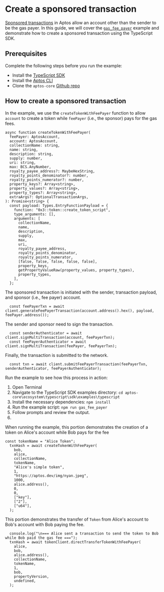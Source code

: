 # Create a sponsored transaction
[Sponsored transactions](../move/sponsored-transactions.md) in Aptos allow an account other than the sender to be the gas payer. In this guide, we will cover the [`gas_fee_payer`](https://github.com/aptos-labs/aptos-core/blob/81360f302d63d875cb0e9c41b9934838edf57366/ecosystem/typescript/sdk/examples/typescript/gas_fee_payer.ts) example and demonstrate how to create a sponsored transaction using the TypeScript SDK.

## Prerequisites
Complete the following steps before you run the example:
- Install the [TypeScript SDK](https://aptos.dev/sdks/ts-sdk/index)
- Install the [Aptos CLI](https://aptos.dev/tools/aptos-cli)
- Clone the `aptos-core` [Github repo](https://aptos.dev/guides/building-from-source/#clone-the-aptos-core-repo)

## How to create a sponsored transaction
In the example, we use the `createTokenWithFeePayer` function to allow `account` to create a token while `feePayer` (i.e., the sponsor) pays for the gas fees.

```
async function createTokenWithFeePayer(
  feePayer: AptosAccount,
  account: AptosAccount,
  collectionName: string,
  name: string,
  description: string,
  supply: number,
  uri: string,
  max: BCS.AnyNumber,
  royalty_payee_address?: MaybeHexString,
  royalty_points_denominator?: number,
  royalty_points_numerator?: number,
  property_keys?: Array<string>,
  property_values?: Array<string>,
  property_types?: Array<string>,
  extraArgs?: OptionalTransactionArgs,
): Promise<string> {
  const payload: Types.EntryFunctionPayload = {
    function: "0x3::token::create_token_script",
    type_arguments: [],
    arguments: [
      collectionName,
      name,
      description,
      supply,
      max,
      uri,
      royalty_payee_address,
      royalty_points_denominator,
      royalty_points_numerator,
      [false, false, false, false, false],
      property_keys,
      getPropertyValueRaw(property_values, property_types),
      property_types,
    ],
  };
```

The sponsored transaction is initiated with the sender, transaction payload, and sponsor (i.e., fee payer) account.
```
  const feePayerTxn = await client.generateFeePayerTransaction(account.address().hex(), payload, feePayer.address());
```

The sender and sponsor need to sign the transaction.
```
  const senderAuthenticator = await client.signMultiTransaction(account, feePayerTxn);
  const feePayerAuthenticator = await client.signMultiTransaction(feePayer, feePayerTxn);
```

Finally, the transaction is submitted to the network.
```
  const txn = await client.submitFeePayerTransaction(feePayerTxn, senderAuthenticator, feePayerAuthenticator);
```

Run the example to see how this process in action:
1. Open Terminal
2. Navigate to the TypeScript SDK examples directory: `cd aptos-core\ecosystem\typescript\sdk\examples\typescript`
3. Install the necessary dependencies: `npm install`
4. Run the example script: `npm run gas_fee_payer`
5. Follow prompts and review the output.
6. 

When running the example, this portion demonstrates the creation of a token on Alice's account while Bob pays for the fee

```
const tokenName = "Alice Token";
  txnHash = await createTokenWithFeePayer(
    bob,
    alice,
    collectionName,
    tokenName,
    "Alice's simple token",
    1,
    "https://aptos.dev/img/nyan.jpeg",
    1000,
    alice.address(),
    0,
    0,
    ["key"],
    ["2"],
    ["u64"],
  );
```

This portion demonstrates the transfer of `Token` from Alice's account to Bob's account with Bob paying the fee.
```
  console.log("\n=== Alice sent a transaction to send the token to Bob while Bob paid the gas fee ===");
  txnHash = await tokenClient.directTransferTokenWithFeePayer(
    alice,
    bob,
    alice.address(),
    collectionName,
    tokenName,
    1,
    bob,
    propertyVersion,
    undefined,
  );
```
